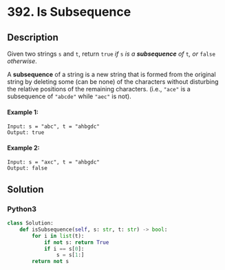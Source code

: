 # 392. Is Subsequence

## Description
Given two strings `s` and `t`, return `true` *if* `s` *is a **subsequence** of* `t`*, or* `false` *otherwise*.

A **subsequence** of a string is a new string that is formed from the original string by deleting some (can be none) of the characters without disturbing the relative positions of the remaining characters. (i.e., `"ace"` is a subsequence of `"abcde"` while `"aec"` is not).

#### Example 1:
```
Input: s = "abc", t = "ahbgdc"
Output: true
```
#### Example 2:
```
Input: s = "axc", t = "ahbgdc"
Output: false
```


## Solution

### Python3
```python
class Solution:
    def isSubsequence(self, s: str, t: str) -> bool:
        for i in list(t):
            if not s: return True
            if i == s[0]:
                s = s[1:]
        return not s
```